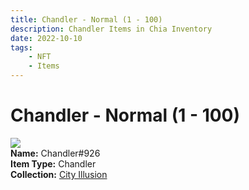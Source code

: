 ```yaml
---
title: Chandler - Normal (1 - 100)
description: Chandler Items in Chia Inventory
date: 2022-10-10
tags:
    - NFT
    - Items
---
```


# Chandler - Normal (1 - 100)
<div class="item_thumbnail">
<img loading="lazy" src="https://2x7hookrnhoezba4vun2jopjn32xokft22mbpddfnhc42yudoi.arweave.net/1f53OVFp3EyEHK0bpLnpbv-V3KLPWmBeMZWnFzWKDcg"><br/>
<div><strong>Name:</strong> Chandler#926</div>
<div><strong>Item Type:</strong> Chandler</div>
<div><strong>Collection:</strong> <a href="https://www.spacescan.io/xch/nft/collection/col1lend2dcn558km4wcwta4xnkfv3xpcmlp9kyt0m909emvfxechlyqdl5ndg">City Illusion</a></div>
</div>

